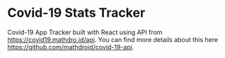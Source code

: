 # Covid-19 Stats Tracker

Covid-19 App Tracker built with React using API from https://covid19.mathdro.id/api. You can find more details about this here https://github.com/mathdroid/covid-19-api.